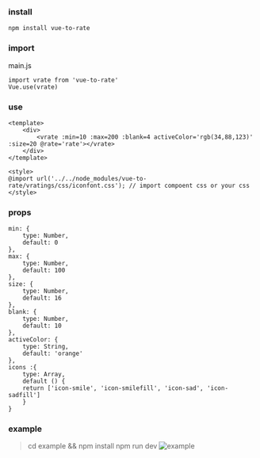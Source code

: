 ### install
    npm install vue-to-rate

### import
main.js

    import vrate from 'vue-to-rate'
    Vue.use(vrate)


### use
    <template>
        <div>
            <vrate :min=10 :max=200 :blank=4 activeColor='rgb(34,88,123)' :size=20 @rate='rate'></vrate>
        </div>
    </template>

    <style>
    @import url('../../node_modules/vue-to-rate/vratings/css/iconfont.css'); // import compoent css or your css
    </style>
### props
    min: {
        type: Number,
        default: 0
    },
    max: {
        type: Number,
        default: 100
    },
    size: {
        type: Number,
        default: 16
    },
    blank: {
        type: Number,
        default: 10
    },
    activeColor: {
        type: String,
        default: 'orange'
    },
    icons :{
        type: Array,
        default () {
        return ['icon-smile', 'icon-smilefill', 'icon-sad', 'icon-sadfill']
        }
    }

### example
> cd example && npm install
> npm run dev
![example](http://i4.buimg.com/1949/645aabea902bac37.gif)